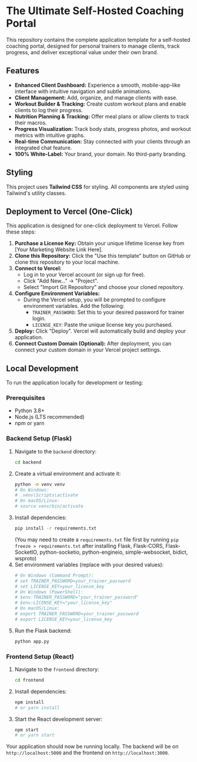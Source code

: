 # The Ultimate Self-Hosted Coaching Portal

This repository contains the complete application template for a self-hosted coaching portal, designed for personal trainers to manage clients, track progress, and deliver exceptional value under their own brand.

## Features

- **Enhanced Client Dashboard:** Experience a smooth, mobile-app-like interface with intuitive navigation and subtle animations.
- **Client Management:** Add, organize, and manage clients with ease.
- **Workout Builder & Tracking:** Create custom workout plans and enable clients to log their progress.
- **Nutrition Planning & Tracking:** Offer meal plans or allow clients to track their macros.
- **Progress Visualization:** Track body stats, progress photos, and workout metrics with intuitive graphs.
- **Real-time Communication:** Stay connected with your clients through an integrated chat feature.
- **100% White-Label:** Your brand, your domain. No third-party branding.

## Styling

This project uses **Tailwind CSS** for styling. All components are styled using Tailwind's utility classes.

## Deployment to Vercel (One-Click)

This application is designed for one-click deployment to Vercel. Follow these steps:

1.  **Purchase a License Key:** Obtain your unique lifetime license key from [Your Marketing Website Link Here].
2.  **Clone this Repository:** Click the "Use this template" button on GitHub or clone this repository to your local machine.
3.  **Connect to Vercel:**
    -   Log in to your Vercel account (or sign up for free).
    -   Click "Add New..." -> "Project".
    -   Select "Import Git Repository" and choose your cloned repository.
4.  **Configure Environment Variables:**
    -   During the Vercel setup, you will be prompted to configure environment variables. Add the following:
        -   `TRAINER_PASSWORD`: Set this to your desired password for trainer login.
        -   `LICENSE_KEY`: Paste the unique license key you purchased.
5.  **Deploy:** Click "Deploy". Vercel will automatically build and deploy your application.
6.  **Connect Custom Domain (Optional):** After deployment, you can connect your custom domain in your Vercel project settings.

## Local Development

To run the application locally for development or testing:

### Prerequisites

-   Python 3.8+
-   Node.js (LTS recommended)
-   npm or yarn

### Backend Setup (Flask)

1.  Navigate to the `backend` directory:
    ```bash
    cd backend
    ```
2.  Create a virtual environment and activate it:
    ```bash
    python -m venv venv
    # On Windows:
    # .venv\Scripts\activate
    # On macOS/Linux:
    # source venv/bin/activate
    ```
3.  Install dependencies:
    ```bash
    pip install -r requirements.txt
    ```
    (You may need to create a `requirements.txt` file first by running `pip freeze > requirements.txt` after installing Flask, Flask-CORS, Flask-SocketIO, python-socketio, python-engineio, simple-websocket, bidict, wsproto)
4.  Set environment variables (replace with your desired values):
    ```bash
    # On Windows (Command Prompt):
    # set TRAINER_PASSWORD=your_trainer_password
    # set LICENSE_KEY=your_license_key
    # On Windows (PowerShell):
    # $env:TRAINER_PASSWORD="your_trainer_password"
    # $env:LICENSE_KEY="your_license_key"
    # On macOS/Linux:
    # export TRAINER_PASSWORD=your_trainer_password
    # export LICENSE_KEY=your_license_key
    ```
5.  Run the Flask backend:
    ```bash
    python app.py
    ```

### Frontend Setup (React)

1.  Navigate to the `frontend` directory:
    ```bash
    cd frontend
    ```
2.  Install dependencies:
    ```bash
    npm install
    # or yarn install
    ```
3.  Start the React development server:
    ```bash
    npm start
    # or yarn start
    ```

Your application should now be running locally. The backend will be on `http://localhost:5000` and the frontend on `http://localhost:3000`.
